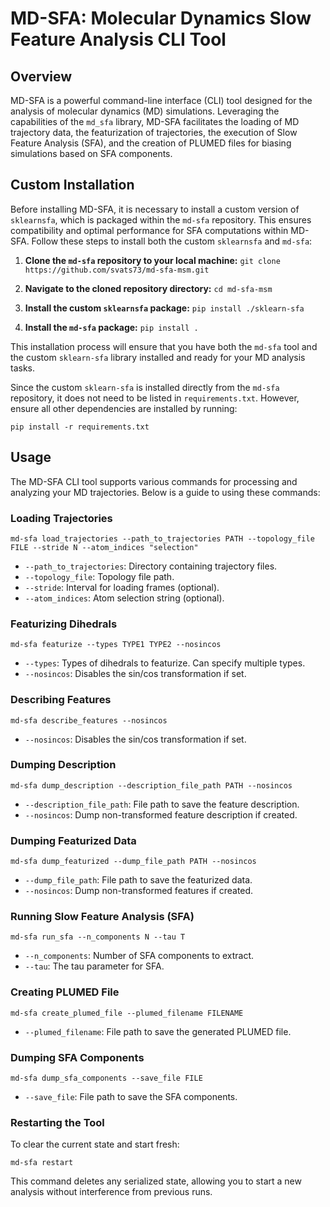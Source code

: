 # MD-SFA: Molecular Dynamics Slow Feature Analysis CLI Tool

## Overview

MD-SFA is a powerful command-line interface (CLI) tool designed for the analysis of molecular dynamics (MD) simulations. Leveraging the capabilities of the `md_sfa` library, MD-SFA facilitates the loading of MD trajectory data, the featurization of trajectories, the execution of Slow Feature Analysis (SFA), and the creation of PLUMED files for biasing simulations based on SFA components. 

## Custom Installation

Before installing MD-SFA, it is necessary to install a custom version of `sklearnsfa`, which is packaged within the `md-sfa` repository. This ensures compatibility and optimal performance for SFA computations within MD-SFA. Follow these steps to install both the custom `sklearnsfa` and `md-sfa`:

1. **Clone the `md-sfa` repository to your local machine:**
``` git clone https://github.com/svats73/md-sfa-msm.git ```

2. **Navigate to the cloned repository directory:**
``` cd md-sfa-msm ```

3. **Install the custom `sklearnsfa` package:**
``` pip install ./sklearn-sfa ```

4. **Install the `md-sfa` package:**
``` pip install . ```

This installation process will ensure that you have both the `md-sfa` tool and the custom `sklearn-sfa` library installed and ready for your MD analysis tasks.

Since the custom `sklearn-sfa` is installed directly from the `md-sfa` repository, it does not need to be listed in `requirements.txt`. However, ensure all other dependencies are installed by running:

``` pip install -r requirements.txt ```

## Usage

The MD-SFA CLI tool supports various commands for processing and analyzing your MD trajectories. Below is a guide to using these commands:

### Loading Trajectories

``` md-sfa load_trajectories --path_to_trajectories PATH --topology_file FILE --stride N --atom_indices "selection" ```

- `--path_to_trajectories`: Directory containing trajectory files.
- `--topology_file`: Topology file path.
- `--stride`: Interval for loading frames (optional).
- `--atom_indices`: Atom selection string (optional).

### Featurizing Dihedrals

``` md-sfa featurize --types TYPE1 TYPE2 --nosincos ```

- `--types`: Types of dihedrals to featurize. Can specify multiple types.
- `--nosincos`: Disables the sin/cos transformation if set.

### Describing Features

``` md-sfa describe_features --nosincos ```

- `--nosincos`: Disables the sin/cos transformation if set.

### Dumping Description

``` md-sfa dump_description --description_file_path PATH --nosincos ```

- `--description_file_path`: File path to save the feature description.
- `--nosincos`: Dump non-transformed feature description if created.

### Dumping Featurized Data

``` md-sfa dump_featurized --dump_file_path PATH --nosincos ```

- `--dump_file_path`: File path to save the featurized data.
- `--nosincos`: Dump non-transformed features if created.

### Running Slow Feature Analysis (SFA)

``` md-sfa run_sfa --n_components N --tau T ```

- `--n_components`: Number of SFA components to extract.
- `--tau`: The tau parameter for SFA.

### Creating PLUMED File

``` md-sfa create_plumed_file --plumed_filename FILENAME ```

- `--plumed_filename`: File path to save the generated PLUMED file.

### Dumping SFA Components

``` md-sfa dump_sfa_components --save_file FILE ```

- `--save_file`: File path to save the SFA components.

### Restarting the Tool

To clear the current state and start fresh:

``` md-sfa restart ```

This command deletes any serialized state, allowing you to start a new analysis without interference from previous runs.
